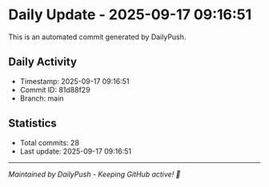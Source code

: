# Daily Update - 2025-09-17 09:16:51

This is an automated commit generated by DailyPush.

## Daily Activity
- Timestamp: 2025-09-17 09:16:51
- Commit ID: 81d88f29
- Branch: main

## Statistics
- Total commits: 28
- Last update: 2025-09-17 09:16:51

---
*Maintained by DailyPush - Keeping GitHub active! 🚀*
